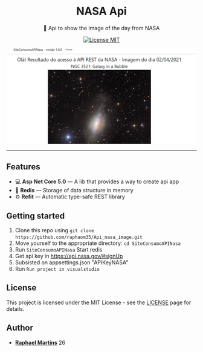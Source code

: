 <h1 align="center">
<br>
NASA Api
</h1>
<p align="center">
🚀 Api to show the image of the day from NASA
</p>

<p align="center">
  <a href="https://opensource.org/licenses/MIT">
    <img src="https://img.shields.io/badge/License-MIT-blue.svg" alt="License MIT">
  </a>
</p>

<div align="center">
<img src="/api.PNG" width="500" />

</div>

<hr />

## Features

- 💻 **Asp Net Core  5.0** — A lib that provides a way to create api app
- 🎲 **Redis** — Storage of data structure in memory
- ⚙ **Refit** —  Automatic type-safe REST library


## Getting started

1. Clone this repo using `git clone https://github.com/raphaom35/Api_nasa_image.git`
2. Move yourself to the appropriate directory: `cd SiteConsumoAPINasa`<br />
3. Run `SiteConsumoAPINasa` Start redis<br />
4. Get api key in https://api.nasa.gov/#signUp
6. Subsisted on appsettings.json "APIKeyNASA"
6. Run `Run project in visualstudio`


## License

This project is licensed under the MIT License - see the [LICENSE](https://opensource.org/licenses/MIT) page for details.

## Author

- [**Raphael Martins**](https://www.linkedin.com/in/raphaelmartinsdev) 26 
